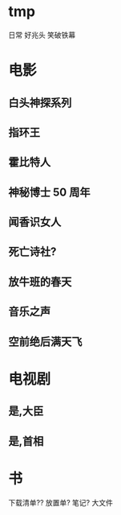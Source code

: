 # tmp
日常
好兆头
笑破铁幕


# 电影
## 白头神探系列
## 指环王
## 霍比特人
## 神秘博士 50 周年
## 闻香识女人
## 死亡诗社?
## 放牛班的春天
## 音乐之声
## 空前绝后满天飞

# 电视剧
## 是,大臣
## 是,首相


# 书


下载清单??
放置单?
笔记?
大文件
